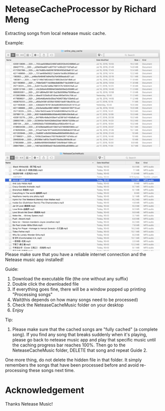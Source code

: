 # NeteaseCacheProcessor by Richard Meng

Extracting songs from local netease music cache.

Example:

![alt tag](https://raw.githubusercontent.com/jiaqimeng/NeteaseCacheProcessor/master/Screen%20Shot%202016-07-21%20at%2016.39.43.png)

![alt tag](https://github.com/jiaqimeng/NeteaseCacheProcessor/blob/master/Screen%20Shot%202016-07-21%20at%2016.45.52.png)
Please make sure that you have a reliable internet connection and the Netease music app installed!

Guide:
  1. Download the executable file (the one without any suffix)
  2. Double click the downloaded file
  3. If everything goes fine, there will be a window popped up printing "Processing songs"
  4. Wait(this depends on how many songs need to be processed)
  5. Check the NeteaseCacheMusic folder on your desktop
  6. Enjoy
  
Tip:
  1. Please make sure that the cached songs are "fully cached" (a complete song). If you find any song that breaks suddenly when it's playing, please go back to netease music app and play that specific music until the caching progress bar reaches 100%. Then go to the NeteaseCacheMusic folder, DELETE that song and repeat Guide 2.
  
One more thing, do not delete the hidden file in that folder. It simply remembers the songs that have been processed before and avoid re-processing these songs next time.

# Acknowledgement
Thanks Netease Music!
